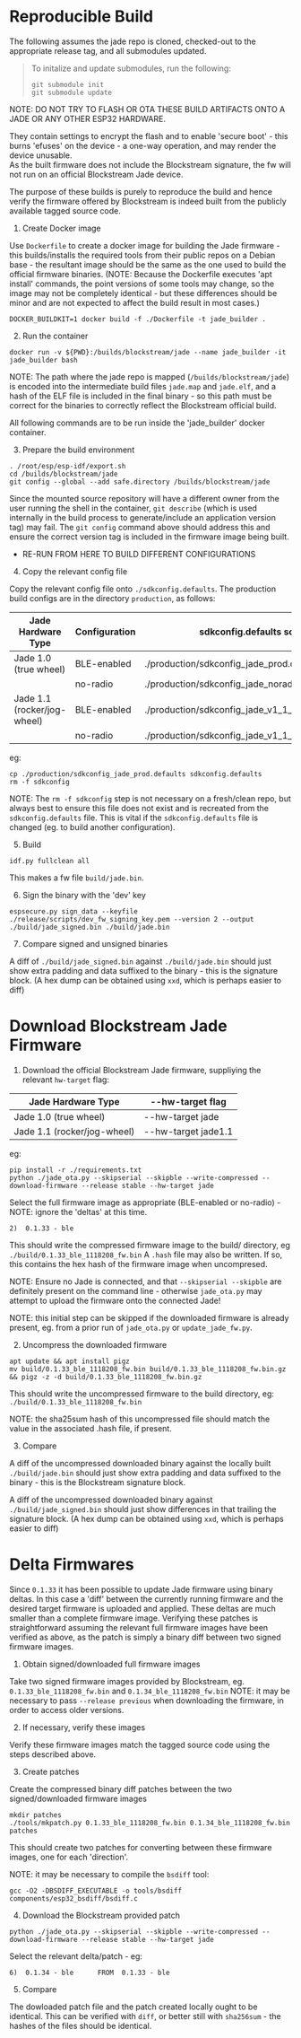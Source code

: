 # Reproducible Build

The following assumes the jade repo is cloned, checked-out to the appropriate release tag, and all submodules updated.

> To initalize and update submodules, run the following:
> ```
> git submodule init
> git submodule update
> ```

NOTE: DO NOT TRY TO FLASH OR OTA THESE BUILD ARTIFACTS ONTO A JADE OR ANY OTHER ESP32 HARDWARE.

They contain settings to encrypt the flash and to enable 'secure boot' - this burns 'efuses' on the device - a one-way operation, and may render the device unusable.  
As the built firmware does not include the Blockstream signature, the fw will not run on an official Blockstream Jade device.

The purpose of these builds is purely to reproduce the build and hence verify the firmware offered by Blockstream is indeed built from the publicly available tagged source code.

1. Create Docker image

Use `Dockerfile` to create a docker image for building the Jade firmware - this builds/installs the required tools from their public repos on a Debian base - the resultant image should be the same as the one used to build the official firmware binaries.
(NOTE: Because the Dockerfile executes 'apt install' commands, the point versions of some tools may change, so the image may not be completely identical - but these differences should be minor and are not expected to affect the build result in most cases.)
```
DOCKER_BUILDKIT=1 docker build -f ./Dockerfile -t jade_builder .
```

2. Run the container
```
docker run -v ${PWD}:/builds/blockstream/jade --name jade_builder -it jade_builder bash
```
NOTE: The path where the jade repo is mapped (`/builds/blockstream/jade`) is encoded into the intermediate build files `jade.map` and `jade.elf`, and a hash of the ELF file is included in the final binary - so this path must be correct for the binaries to correctly reflect the Blockstream official build.

All following commands are to be run inside the 'jade_builder' docker container.

3. Prepare the build environment
```
. /root/esp/esp-idf/export.sh
cd /builds/blockstream/jade
git config --global --add safe.directory /builds/blockstream/jade
```
Since the mounted source repository will have a different owner from the user running the shell in the container, `git describe` (which is used internally in the build process to generate/include an application version tag) may fail.  The `git config` command above should address this and ensure the correct version tag is included in the firmware image being built.

* RE-RUN FROM HERE TO BUILD DIFFERENT CONFIGURATIONS

4. Copy the relevant config file

Copy the relevant config file onto `./sdkconfig.defaults`.  The production build configs are in the directory `production`, as follows:

| Jade Hardware Type          | Configuration | sdkconfig.defaults source file                           |
| --------------------------- | ------------- | -------------------------------------------------------- |
| Jade 1.0 (true wheel)       | BLE-enabled   | ./production/sdkconfig_jade_prod.defaults                |
|                             | no-radio      | ./production/sdkconfig_jade_noradio_prod.defaults        |
| Jade 1.1 (rocker/jog-wheel) | BLE-enabled   | ./production/sdkconfig_jade_v1_1_prod.defaults           |
|                             | no-radio      | ./production/sdkconfig_jade_v1_1_noradio_prod.defaults   |

eg:
```
cp ./production/sdkconfig_jade_prod.defaults sdkconfig.defaults
rm -f sdkconfig
```
NOTE: The `rm -f sdkconfig` step is not necessary on a fresh/clean repo, but always best to ensure this file does not exist and is recreated from the `sdkconfig.defaults` file.  This is vital if the `sdkconfig.defaults` file is changed (eg. to build another configuration).

5. Build
```
idf.py fullclean all
```
This makes a fw file `build/jade.bin`.

6. Sign the binary with the 'dev' key
```
espsecure.py sign_data --keyfile ./release/scripts/dev_fw_signing_key.pem --version 2 --output ./build/jade_signed.bin ./build/jade.bin
```

7. Compare signed and unsigned binaries

A diff of `./build/jade_signed.bin` against `./build/jade.bin` should just show extra padding and data suffixed to the binary - this is the signature block.
(A hex dump can be obtained using `xxd`, which is perhaps easier to diff)

# Download Blockstream Jade Firmware

1. Download the official Blockstream Jade firmware, suppliying the relevant `hw-target` flag:

| Jade Hardware Type          | --hw-target flag    |
| --------------------------- | ------------------- |
| Jade 1.0 (true wheel)       | --hw-target jade    |
| Jade 1.1 (rocker/jog-wheel) | --hw-target jade1.1 |

eg:
```
pip install -r ./requirements.txt
python ./jade_ota.py --skipserial --skipble --write-compressed --download-firmware --release stable --hw-target jade
```
Select the full firmware image as appropriate (BLE-enabled or no-radio) - NOTE: ignore the 'deltas' at this time.
```
2)  0.1.33 - ble
```

This should write the compressed firmware image to the build/ directory, eg `./build/0.1.33_ble_1118208_fw.bin`   A `.hash` file may also be written.  If so, this contains the hex hash of the firmware image when uncompresed.

NOTE: Ensure no Jade is connected, and that `--skipserial --skipble` are definitely present on the command line - otherwise `jade_ota.py` may attempt to upload the firmware onto the connected Jade!

NOTE: this initial step can be skipped if the downloaded firmware is already present, eg. from a prior run of `jade_ota.py` or `update_jade_fw.py`.

2. Uncompress the downloaded firmware
```
apt update && apt install pigz
mv build/0.1.33_ble_1118208_fw.bin build/0.1.33_ble_1118208_fw.bin.gz && pigz -z -d build/0.1.33_ble_1118208_fw.bin.gz
```
This should write the uncompressed firmware to the build directory, eg: `./build/0.1.33_ble_1118208_fw.bin`

NOTE: the sha25sum hash of this uncompressed file should match the value in the associated .hash file, if present.

3. Compare

A diff of the uncompressed downloaded binary against the locally built `./build/jade.bin` should just show extra padding and data suffixed to the binary - this is the Blockstream signature block.

A diff of the uncompressed downloaded binary against `./build/jade_signed.bin` should just show differences in that trailing the signature block.
(A hex dump can be obtained using `xxd`, which is perhaps easier to diff)

# Delta Firmwares

Since `0.1.33` it has been possible to update Jade firmware using binary deltas.  In this case a 'diff' between the currently running firmware and the desired target firmware is uploaded and applied.  These deltas are much smaller than a complete firmware image.  Verifying these patches is straightforward assuming the relevant full firmware images have been verified as above, as the patch is simply a binary diff between two signed firmware images.

1. Obtain signed/downloaded full firmware images

Take two signed firmware images provided by Blockstream, eg. `0.1.33_ble_1118208_fw.bin` and `0.1.34_ble_1118208_fw.bin`
NOTE: it may be necessary to pass `--release previous` when downloading the firmware, in order to access older versions.

2. If necessary, verify these images

Verify these firmware images match the tagged source code using the steps described above.

3. Create patches

Create the compressed binary diff patches between the two signed/downloaded firmware images
```
mkdir patches
./tools/mkpatch.py 0.1.33_ble_1118208_fw.bin 0.1.34_ble_1118208_fw.bin patches
```
This should create two patches for converting between these firmware images, one for each 'direction'.

NOTE: it may be necessary to compile the `bsdiff` tool:
```
gcc -O2 -DBSDIFF_EXECUTABLE -o tools/bsdiff components/esp32_bsdiff/bsdiff.c
```

4. Download the Blockstream provided patch
```
python ./jade_ota.py --skipserial --skipble --write-compressed --download-firmware --release stable --hw-target jade
```
Select the relevant delta/patch - eg:
```
6)  0.1.34 - ble      FROM  0.1.33 - ble
```

5. Compare

The dowloaded patch file and the patch created locally ought to be identical.
This can be verified with `diff`, or better still with `sha256sum` - the hashes of the files should be identical.
